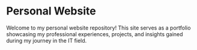 # Personal Website
Welcome to my personal website repository! This site serves as a portfolio showcasing my professional experiences, projects, and insights gained during my journey in the IT field.